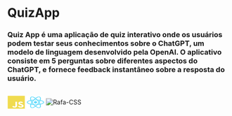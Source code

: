 ﻿# QuizApp

### Quiz App é uma aplicação de quiz interativo onde os usuários podem testar seus conhecimentos sobre o ChatGPT, um modelo de linguagem desenvolvido pela OpenAI. O aplicativo consiste em 5 perguntas sobre diferentes aspectos do ChatGPT, e fornece feedback instantâneo sobre a resposta do usuário.

## 
<div>
  <img align="center" alt="Rafa-Js" height="30" width="40" src="https://raw.githubusercontent.com/devicons/devicon/master/icons/javascript/javascript-plain.svg">
  <img align="center" alt="Rafa-React" height="30" width="40" src="https://raw.githubusercontent.com/devicons/devicon/master/icons/react/react-original.svg">
  <img align="center" alt="Rafa-CSS" height="40" width="50" src="https://cdn.jsdelivr.net/gh/devicons/devicon/icons/sass/sass-original.svg" />
</div>

